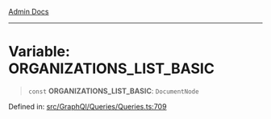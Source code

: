 [Admin Docs](/)

***

# Variable: ORGANIZATIONS\_LIST\_BASIC

> `const` **ORGANIZATIONS\_LIST\_BASIC**: `DocumentNode`

Defined in: [src/GraphQl/Queries/Queries.ts:709](https://github.com/PalisadoesFoundation/talawa-admin/blob/main/src/GraphQl/Queries/Queries.ts#L709)
